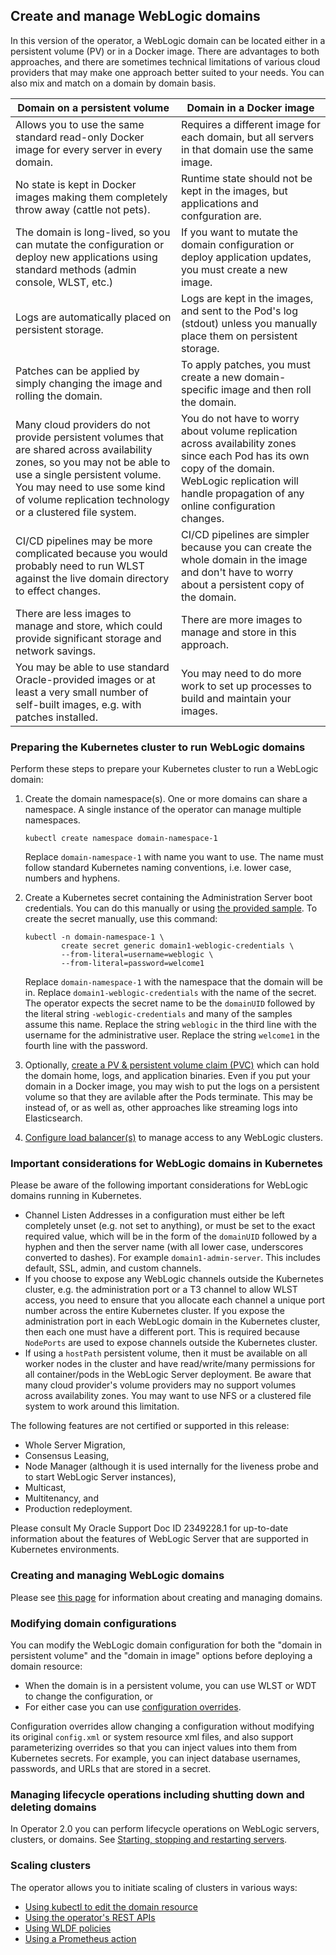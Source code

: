 ## Create and manage WebLogic domains

In this version of the operator, a WebLogic domain can be located either in a persistent volume (PV) or in a Docker image.
There are advantages to both approaches, and there are sometimes technical limitations of various 
cloud providers that may make one approach better suited to your needs.
You can also mix and match on a domain by domain basis.

| Domain on a persistent volume | Domain in a Docker image |
| --- | --- |
| Allows you to use the same standard read-only Docker image for every server in every domain. | Requires a different image for each domain, but all servers in that domain use the same image. |
| No state is kept in Docker images making them completely throw away (cattle not pets). | Runtime state should not be kept in the images, but applications and confguration are. |
| The domain is long-lived, so you can mutate the configuration or deploy new applications using standard methods (admin console, WLST, etc.) | If you want to mutate the domain configuration or deploy application updates, you must create a new image. |
| Logs are automatically placed on persistent storage.  | Logs are kept in the images, and sent to the Pod's log (stdout) unless you manually place them on persistent storage.  |
| Patches can be applied by simply changing the image and rolling the domain.  | To apply patches, you must create a new domain-specific image and then roll the domain.  | 
| Many cloud providers do not provide persistent volumes that are shared across availability zones, so you may not be able to use a single persistent volume.  You may need to use some kind of volume replication technology or a clustered file system. | You do not have to worry about volume replication across availability zones since each Pod has its own copy of the domain.  WebLogic replication will handle propagation of any online configuration changes.  | 
| CI/CD pipelines may be more complicated because you would probably need to run WLST against the live domain directory to effect changes.  | CI/CD pipelines are simpler because you can create the whole domain in the image and don't have to worry about a persistent copy of the domain.  | 
| There are less images to manage and store, which could provide significant storage and network savings.  |  There are more images to manage and store in this approach. |
| You may be able to use standard Oracle-provided images or at least a very small number of self-built images, e.g. with patches installed. | You may need to do more work to set up processes to build and maintain your images. |

### Preparing the Kubernetes cluster to run WebLogic domains

Perform these steps to prepare your Kubernetes cluster to run a WebLogic domain:

1. Create the domain namespace(s).  One or more domains can share a namespace. A single instance of the operator can manage multiple namespaces.

   ``` 
   kubectl create namespace domain-namespace-1
   ```

   Replace `domain-namespace-1` with name you want to use.  The name must follow standard Kubernetes naming conventions, i.e. lower case, 
   numbers and hyphens.

1. Create a Kubernetes secret containing the Administration Server boot credentials.  You can do this manually or using 
   [the provided sample](/kubernetes/samples/scripts/create-weblogic-domain-credentials/README.md).  To create
   the secret manually, use this command: 
   
   ``` 
   kubectl -n domain-namespace-1 \ 
           create secret generic domain1-weblogic-credentials \
           --from-literal=username=weblogic \
           --from-literal=password=welcome1
   ```
   
   Replace `domain-namespace-1` with the namespace that the domain will be in.
   Replace `domain1-weblogic-credentials` with the name of the secret.  The operator expects the secret name to be
   the `domainUID` followed by the literal string `-weblogic-credentials` and many of the samples assume this name. 
   Replace the string `weblogic` in the third line with the username for the administrative user. 
   Replace the string `welcome1` in the fourth line with the password.
   
1. Optionally, [create a PV & persistent volume claim (PVC)](kubernetes/samples/scripts/create-weblogic-domain-pv-pvc/README.md) which can hold the domain home, logs, and application binaries.
   Even if you put your domain in a Docker image, you may wish to put the logs on a persistent volume so that they are avilable after the Pods terminate.
   This may be instead of, or as well as, other approaches like streaming logs into Elasticsearch.
1. [Configure load balancer(s)](kubernetes/samples/charts/README.md) to manage access to any WebLogic clusters.

### Important considerations for WebLogic domains in Kubernetes

Please be aware of the following important considerations for WebLogic domains
running in Kubernetes.

* Channel Listen Addresses in a configuration must either be left completely unset (e.g. not set to anything), or must be set to the exact required value, which will be in the form of the `domainUID` 
  followed by a hyphen and then the server name (with all lower case, underscores converted to dashes).  For example `domain1-admin-server`. This includes default, SSL, admin, and custom channels.     
* If you choose to expose any WebLogic channels outside the Kubernetes cluster, e.g. the administration port or a T3 channel to 
  allow WLST access, you need to ensure that you allocate each channel a unique port number across the entire 
  Kubernetes cluster.  If you expose the administration port in each WebLogic domain in the Kubernetes cluster, then each one must 
  have a different port.  This is required because `NodePorts` are used to expose channels outside the Kubernetes cluster.
* If using a `hostPath` persistent volume, then it must be available on all worker nodes in the cluster and have read/write/many permissions for all container/pods in the WebLogic Server deployment.  Be aware 
  that many cloud provider's volume providers may no support volumes across availability zones.  You may want to use NFS or a clustered file system to work around this limitation.

The following features are not certified or supported in this release:

* Whole Server Migration,
* Consensus Leasing,
* Node Manager (although it is used internally for the liveness probe and to start WebLogic Server instances),
* Multicast,
* Multitenancy, and
* Production redeployment.

Please consult My Oracle Support Doc ID 2349228.1 for up-to-date information about the features of WebLogic Server that are supported in Kubernetes environments.


### Creating and managing WebLogic domains

Please see [this page](creating-domain.md) for information about creating and managing domains.

### Modifying domain configurations

You can modify the WebLogic domain configuration for both the "domain in persistent volume" and the "domain in image" options before deploying a domain resource:

* When the domain is in a persistent volume, you can use WLST or WDT to change the configuration, or
* For either case you can use [configuration overrides](config-overrides.md).   

Configuration overrides allow changing a configuration without modifying its original `config.xml` or system resource xml files, and also support parameterizing overrides so that you can inject values into them from Kubernetes secrets.   For example, you can inject database usernames, passwords, and URLs that are stored in a secret.

### Managing lifecycle operations including shutting down and deleting domains

In Operator 2.0 you can perform lifecycle operations on WebLogic servers, clusters, or domains.
See [Starting, stopping and restarting servers](server-lifecycle.md).

### Scaling clusters

The operator allows you to initiate scaling of clusters in various ways:

* [Using kubectl to edit the domain resource](scaling.md#on-demand-updating-the-domain-resource-directly)
* [Using the operator's REST APIs](scaling.md#calling-the-operators-rest-scale-api)
* [Using WLDF policies](scaling.md#using-a-wldf-policy-rule-and-script-action-to-call-the-operators-rest-scale-api)
* [Using a Prometheus action](scaling.md#using-a-prometheus-alert-action-to-call-the-operators-rest-scale-api)

